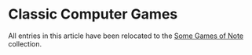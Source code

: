 Classic Computer Games
======================

All entries in this article have been relocated to the
[Some Games of Note](https://catseye.tc/node/Some_Games_of_Note) collection.
